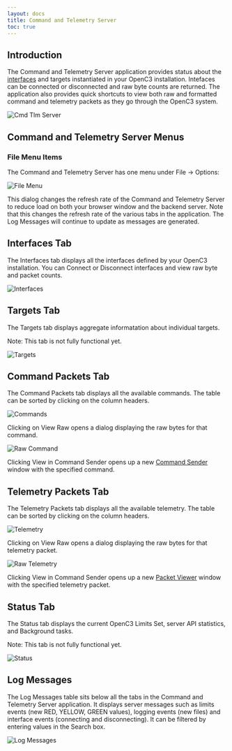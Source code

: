 ```yaml
---
layout: docs
title: Command and Telemetry Server
toc: true
---
```


## Introduction

The Command and Telemetry Server application provides status about the [interfaces]({{site.baseurl}}/docs/v5/interfaces) and targets instantiated in your OpenC3 installation. Intefaces can be connected or disconnected and raw byte counts are returned. The application also provides quick shortcuts to view
both raw and formatted command and telemetry packets as they go through the OpenC3 system.

![Cmd Tlm Server]({{site.baseurl}}/img/v5/cmd_tlm_server/cmd_tlm_server.png)

## Command and Telemetry Server Menus

### File Menu Items

The Command and Telemetry Server has one menu under File -> Options:

![File Menu]({{site.baseurl}}/img/v5/cmd_tlm_server/file_menu.png)

This dialog changes the refresh rate of the Command and Telemetry Server to reduce load on both your browser window and the backend server. Note that this changes the refresh rate of the various tabs in the application. The Log Messages will continue to update as messages are generated.

## Interfaces Tab

The Interfaces tab displays all the interfaces defined by your OpenC3 installation. You can Connect or Disconnect interfaces and view raw byte and packet counts.

![Interfaces]({{site.baseurl}}/img/v5/cmd_tlm_server/interfaces.png)

## Targets Tab

The Targets tab displays aggregate informatation about individual targets.

<div class="note unreleased">
  <p>Note: This tab is not fully functional yet.</p>
</div>

![Targets]({{site.baseurl}}/img/v5/cmd_tlm_server/targets.png)

## Command Packets Tab

The Command Packets tab displays all the available commands. The table can be sorted by clicking on the column headers.

![Commands]({{site.baseurl}}/img/v5/cmd_tlm_server/commands.png)

Clicking on View Raw opens a dialog displaying the raw bytes for that command.

![Raw Command]({{site.baseurl}}/img/v5/cmd_tlm_server/raw_command.png)

Clicking View in Command Sender opens up a new [Command Sender]({{site.baseurl}}/docs/v5/cmd-sender) window with the specified command.

## Telemetry Packets Tab

The Telemetry Packets tab displays all the available telemetry. The table can be sorted by clicking on the column headers.

![Telemetry]({{site.baseurl}}/img/v5/cmd_tlm_server/telemetry.png)

Clicking on View Raw opens a dialog displaying the raw bytes for that telemetry packet.

![Raw Telemetry]({{site.baseurl}}/img/v5/cmd_tlm_server/raw_telemetry.png)

Clicking View in Command Sender opens up a new [Packet Viewer]({{site.baseurl}}/docs/v5/packet-viewer) window with the specified telemetry packet.

## Status Tab

The Status tab displays the current OpenC3 Limits Set, server API statistics, and Background tasks.

<div class="note unreleased">
  <p>Note: This tab is not fully functional yet.</p>
</div>

![Status]({{site.baseurl}}/img/v5/cmd_tlm_server/status.png)

## Log Messages

The Log Messages table sits below all the tabs in the Command and Telemetry Server application. It displays server messages such as limits events (new RED, YELLOW, GREEN values), logging events (new files) and interface events (connecting and disconnecting). It can be filtered by entering values in the Search box.

![Log Messages]({{site.baseurl}}/img/v5/cmd_tlm_server/log_messages_filter.png)

